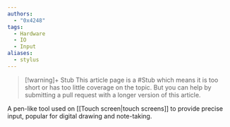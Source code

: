 ```yaml
---
authors: 
  - "0x4248"
tags:
  - Hardware
  - IO
  - Input
aliases:
  - stylus
---
```

> [!warning]+ Stub
> This article page is a #Stub which means it is too short or has too little coverage on the topic. But you can help by submitting a pull request with a longer version of this article.

A pen-like tool used on [[Touch screen|touch screens]] to provide precise input, popular for digital drawing and note-taking.